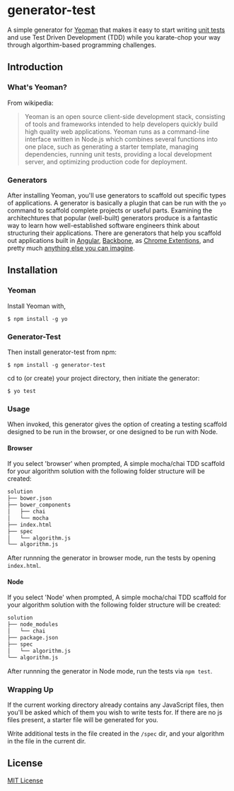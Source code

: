 # generator-test

A simple generator for [Yeoman](http://yeoman.io) that makes it easy to start writing [unit tests](http://en.wikipedia.org/wiki/Unit_testing) and use Test Driven Development (TDD) while you karate-chop your way through algorthim-based programming challenges.


## Introduction

### What's Yeoman?

From wikipedia:
> Yeoman is an open source client-side development stack, consisting of tools and frameworks intended to help developers quickly build high quality web applications. Yeoman runs as a command-line interface written in Node.js which combines several functions into one place, such as generating a starter template, managing dependencies, running unit tests, providing a local development server, and optimizing production code for deployment.

### Generators

After installing Yeoman, you'll use generators to scaffold out specific types of applications. A generator is basically a plugin that can be run with the `yo` command to scaffold complete projects or useful parts. Examining the architechtures that popular (well-built) generators produce is a fantastic way to learn how well-established software engineers think about structuring their applications. There are generators that help you scaffold out applications built in [Angular](https://github.com/DaftMonk/generator-angular-fullstack), [Backbone](https://github.com/yeoman/generator-backbone), as [Chrome Extentions](https://github.com/yeoman/generator-chrome-extension), and pretty much [anything else you can imagine](http://yeoman.io/generators/).

## Installation

### Yeoman


Install Yeoman with,

```
$ npm install -g yo
```

### Generator-Test


Then install generator-test from npm:

```
$ npm install -g generator-test
```

cd to (or create) your project directory, then initiate the generator:

```
$ yo test
```

### Usage

When invoked, this generator gives the option of creating a testing scaffold designed to be run in the browser, or one designed to be run with Node. 

#### Browser

If you select 'browser' when prompted, A simple mocha/chai TDD scaffold for your algorithm solution with the following folder structure will be created:

``` bash
solution
├── bower.json
├── bower_components
│   ├── chai
│   └── mocha
├── index.html
├── spec
│   └── algorithm.js
└── algorithm.js
```

After runnning the generator in browser mode, run the tests by opening `index.html`.

#### Node

If you select 'Node' when prompted, A simple mocha/chai TDD scaffold for your algorithm solution with the following folder structure will be created:

``` bash
solution
├── node_modules
│   └── chai
├── package.json
├── spec
│   └── algorithm.js
└── algorithm.js
```

After runnning the generator in Node mode, run the tests via `npm test`.

### Wrapping Up

If the current working directory already contains any JavaScript files, then you'll be asked which of them you wish to write tests for. If there are no js files present, a starter file will be generated for you.

Write additional tests in the file created in the `/spec` dir, and your algorithm in the file in the current dir.


## License

[MIT License](http://en.wikipedia.org/wiki/MIT_License)
